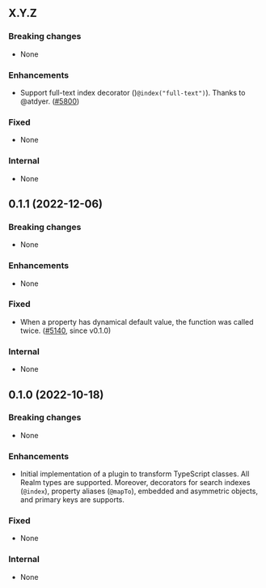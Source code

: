 ## X.Y.Z

### Breaking changes
* None

### Enhancements
* Support full-text index decorator ()`@index("full-text")`). Thanks to @atdyer. ([#5800](https://github.com/realm/realm-js/issues/5800))

### Fixed
* None

### Internal
* None

## 0.1.1 (2022-12-06)

### Breaking changes
* None

### Enhancements
* None

### Fixed
* When a property has dynamical default value, the function was called twice. ([#5140](https://github.com/realm/realm-js/issues/5140), since v0.1.0)

### Internal
* None

## 0.1.0 (2022-10-18)

### Breaking changes
* None

### Enhancements
* Initial implementation of a plugin to transform TypeScript classes. All Realm types are supported. Moreover, decorators for search indexes (`@index`), property aliases (`@mapTo`), embedded and asymmetric objects, and primary keys are supports.

### Fixed
* None

### Internal
* None

